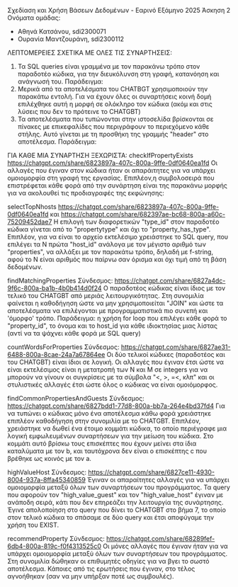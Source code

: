 Σχεδίαση και Χρήση Βάσεων Δεδομένων - Εαρινό Εξάμηνο 2025 
Άσκηση 2
Ονόματα ομάδας:
- Αθηνά Κατσάνου, sdi2300071
- Ουρανία Μαντζουράνη, sdi2300112


ΛΕΠΤΟΜΕΡΕΙΕΣ ΣΧΕΤΙΚΑ ΜΕ ΟΛΕΣ ΤΙΣ ΣΥΝΑΡΤΗΣΕΙΣ:
1) Τα SQL queries είναι γραμμένα με τον παρακάνω τρόπο στον παραδοτέο κώδικα, για την διευκόλυνση στη γραφή, κατανόηση και ανάγνωσή του. Παράδειγμα:
     <!-- sql1 = """ SELECT property_id FROM property WHERE location = %s """          
          cursor.execute(sql1, (location_a,)) -->
2) Μερικά από τα αποτελέσματα του CHATBGT χρησιμοποιούν την παρακάτω εντολή. Για να έχουν όλες οι συναρτήσεις κοινή δομή επιλέχθηκε αυτή η μορφή σε ολόκληρο τον κώδικα (ακόμ και στις λύσεις που δεν το πρότεινε το CHATGBT)
     <!-- try:
               ...
          finally:
               ... -->
3) Τα αποτελέσματα που τυπώνονται στην ιστοσελίδα βρίσκονται σε πίνακες με επικεφαλίδες που περιγράφουν το περιεχόμενο κάθε στήλης. Αυτό γίνεται με τη προσθήκη της γραμμής "header" στο αποτέλεσμα. Παράδειγμα:
     <!-- header = [("Property ID", "Name", "Amenities", "Rules")] -->


ΓΙΑ ΚΑΘΕ ΜΙΑ ΣΥΝΑΡΤΗΣΗ ΞΕΧΩΡΙΣΤΑ:
checkIfPropertyExists
https://chatgpt.com/share/6823897a-407c-800a-9ffe-0df0640ea1fd
Οι αλλαγές που έγιναν στον κώδικα ήταν οι απαράιτητες για να υπάρχει ομοιομορφία στη γραφή της εργασίας. Επιπλέον,η συμβολοσειρά που επιστρέφεται κάθε φορά από την συνάρτηση είναι της παρακάνω μορφής για να ακολουθεί τις προδιαγραφές της εκφώνησης:
     <!-- [("no",)] --> <!-- [("yes",)] -->


selectTopNhosts
https://chatgpt.com/share/6823897a-407c-800a-9ffe-0df0640ea1fd
και
https://chatgpt.com/share/682397ae-bc68-800a-a60c-75209452dae7
Η επιλογή των διαφορετικών "type_id" στον παραδοτέο κώδικα γίνεται από το "propertytype" και όχι το "property_has_type". Επιπλέον, για να είναι το αρχείο εκτελέσιμο χρειάστηκε το SQL query, που επιλέγει τα Ν πρώτα "host_id" ανάλογα με τον μέγιστο αριθμό των "properties", να αλλάξει με τον παρακάτω τρόπο, δηλαδή με f-string, αφού το Ν είναι αριθμός που παίρνω σαν όρισμα και όχι τιμή από τη βάση δεδομένων.
     <!-- sql3 = f""" SELECT host_id ... DESC LIMIT {N} """ -->


findMatchingProperties
Σύνδεσμος: https://chatgpt.com/share/6827a4dc-9f6c-800a-ba1b-4b0b414d0f24
Ο παραδοτέος κώδικας είναι ίδιος με τον τελικό του CHATGBT από μεριάς λειτουργικότητας. Στη συνομιλία φαίνεται η καθοδήγηση ώστε να μην χρησιμοποιείται "JOIN" και ώστε τα αποτελέσματα να επιλέγονται με προγραμματιστικά πιο συνεπή και 'όμορφο' τρόπο. Παράδειγμα: η χρήση for loop που επιλέγει κάθε φορά το "property_id", το όνομα και το host_id για κάθε ιδιοκτησίας μιας λίστας (αντί να τα ψάχνει κάθε φορά με SQL query)


countWordsForProperties
Σύνδεσμος: https://chatgpt.com/share/6827ae31-6488-800a-8cae-24a7a67864ee
Οι δύο τελικοί κώδικες (παραδοτέος και του CHATGBT) είναι ίδιοι σε λογική. Οι αλλαγές που έγιναν έτσι ώστε να είναι εκτελέσιμος είναι η μετατροπή των Ν και Μ σε integers για να μπορούν να γίνουν οι συγκρίσεις με τα σύμβολα "<, >, =<, κλπ" και οι στυλιστικές αλλαγές έτσι ώστε όλος ο κώδικας να είναι ομοιόμορφος.


findCommonPropertiesAndGuests
Σύνδεσμος: https://chatgpt.com/share/6827bdd1-77d8-800a-bb7a-264e4bd37fd4
Για να τυπώνει ο κώδικας μόνο ένα αποτέλεσμα κάθω φορά χρειάστηκε επιπλέον καθοδήγηση στην συνομιλία με το CHATGBT. Επιπλέον, χρειάστηκε να δωθεί ένα έτοιμο κομμάτι κώδικα, το οποίο περιέγραφε μια λογική εμφωλευμένων συναρτήσεων για την μείωση του κώδικα. Στο κομμάτι αυτό βρίσκω τους επισκέπτες που έχουν μείνει στα ίδια καταλύματα με τον b, και ταυτόχρονα δεν είναι ο επισκέπτης c που βρέθηκε ως κοινός με τον a.



highValueHost
Σύνδεσμος: https://chatgpt.com/share/6827ce11-4930-8004-937a-8ffa45340859 
Έγιναν οι απαραίτητες αλλαγές για να υπάρχει ομοιομορφία μεταξύ όλων των συναρτήσεων του προγράμματος. Τα query που αφορούν τον "high_value_guest" και τον "high_value_host" έγιναν με ανάποδη σειρά, κάτι που δεν επηρεάζει την λειτουργία της συνάρτησης. Έγινε απολοποίηση στο query που δίνει το CHATGBT στο βήμα 7, το οποίο στον τελικό κώδικα το σπάσαμε σε δύο query και έτσι αποφύγαμε την χρήση του EXIST.


recommendProperty
Σύνδεσμος: https://chatgpt.com/share/68289fef-6db4-800a-819c-f0f4313525c0
Οι μόνες αλλαγές που έγιναν ήταν για να υπάρχει ομοιομορφία μεταξύ όλων των συναρτήσεων του προγράμματος. Στη συνομιλία δώθηκαν οι επιθυμητές οδηγίες για να βγει το σωστό αποτέλεσμα. Κάποιες από τις ερωτήσεις που έγιναν, στο τέλος αγνοήθηκαν (σαν να μην υπήρξαν ποτέ ως συμβουλές).